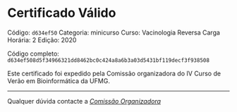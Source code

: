 # Certificado Válido

Código: `d634ef50`
Categoria: minicurso
Curso: Vacinologia Reversa
Carga Horária: 2
Edição: 2020


Código completo: `d634ef508d5f34966321dd8462bc0c424a8a6b3a03d5431bf119decf3f938508`


Este certificado foi expedido pela Comissão organizadora do IV Curso de Verão em Bioinformática da UFMG.

----

Qualquer dúvida contacte a [_Comissão Organizadora_](<mailto:cursobioinfoufmg@gmail.com$subject=[Certificados]>)

